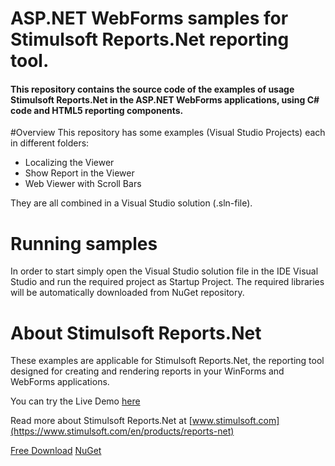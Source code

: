 # ASP.NET WebForms samples for Stimulsoft Reports.Net reporting tool.

#### This repository contains the source code of the examples of usage Stimulsoft Reports.Net in the ASP.NET WebForms applications, using C# code and HTML5 reporting components.

#Overview
This repository has some examples (Visual Studio Projects) each in different folders:
* Localizing the Viewer
* Show Report in the Viewer
* Web Viewer with Scroll Bars


They are all combined in a Visual Studio solution (.sln-file).

# Running samples
In order to start simply open the Visual Studio solution file in the IDE Visual Studio and run the required project as Startup Project. The required libraries will be automatically downloaded from NuGet repository.

# About Stimulsoft Reports.Net
These examples are applicable for Stimulsoft Reports.Net, the reporting tool designed for creating and rendering reports in your WinForms and WebForms applications.

You can try the Live Demo [here](http://demo.stimulsoft.com/) 

Read more about Stimulsoft Reports.Net at [www.stimulsoft.com](https://www.stimulsoft.com/en/products/reports-net)

[Free Download](https://www.stimulsoft.com/en/downloads/reports-net)
[NuGet](https://www.nuget.org/packages/Stimulsoft.Reports.Net)
